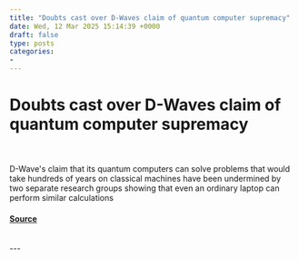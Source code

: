 ```yaml
---
title: "Doubts cast over D-Waves claim of quantum computer supremacy"
date: Wed, 12 Mar 2025 15:14:39 +0000
draft: false
type: posts
categories: 
- 
---
```

# Doubts cast over D-Waves claim of quantum computer supremacy

<br/>

<br/>
D-Wave's claim that its quantum computers can solve problems that would take hundreds of years on classical machines have been undermined by two separate research groups showing that even an ordinary laptop can perform similar calculations

#### [Source](https://www.newscientist.com/article/2471426-doubts-cast-over-d-waves-claim-of-quantum-computer-supremacy/?utm_campaign=RSS%7CNSNS&utm_source=NSNS&utm_medium=RSS&utm_content=technology)

<br/>
---
